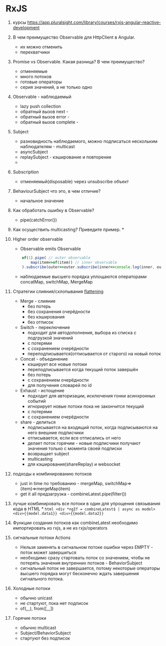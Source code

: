 # RxJS

1. курсы https://app.pluralsight.com/library/courses/rxjs-angular-reactive-development
1. В чем преимущество Observable для HttpClient в Angular.
	* их можно отменить
	* перехватчики
1. Promise vs Observable. Какая разница? В чем преимущество?
	* отменяемые
	* много потоков
	* готовые операторы
	* серия значений, а не только одно
1. Observable - наблюдаемый
	* lazy push collection
	* обратный вызов next -
	* обратный вызов error -
	* обратный вызов complete -
1. Subject
	* разновидность наблюдаемого, можно подписаться нескольким наблюдателям - multicast
	* asyncSubject
	* replaySubject - кэширование и повторение
	*
1. Subscription
	* отменяемый(disposable) через unsubscribe объект
1. BehaviourSubject что это, в чем отличие?
	* начальное значение
1. Как обработать ошибку в Observable?
	* pipe(catchError())
1. Как осуществить multicasting? Приведите пример.
	*
1. Higher order observable
	* Observable emits Observable

	```ts
		of(1).pipe( // outer observable
			map(item=>of(item)) // inner observable
		).subscribe(outer=>outer.subscribe(inner=>console.log(inner, outer)))
	```
	* наблюдаемые высшего порядка уплощаются операторами concatMap, switchMap, MergeMap 
1. Стратегии слияния/схлопывания [flattening](https://medium.com/@shairez/a-super-ninja-trick-to-learn-rxjss-switchmap-mergemap-concatmap-and-exhaustmap-forever-88e178a75f1b)
	* Merge - слияние
		* без потерь
		* без сохранения очерёдности
		* без кэширования
		* без отписок
	* Switch - переключение
		* подходит для автодополнения, выбора из списка с подгрузкой значений
		* с потерями
		* с сохранением очерёдности
		* переподписывается(отписывается от старого) на новый поток
	* Concat - объединение
		* кэширует все новые потоки
		* переподписывается когда текущий поток завершён
		* без потерь
		* с сохранением очерёдности
		* для получения словарей по id
	* Exhaust - истощение
		* подходит для авторизации, исключения гонки асинхронных событий
		* игнорирует новые потоки пока не закончится текущий
		* с потерями
		* с сохранением очерёдности
	* share - делиться
		* подписывается на входящий поток, когда подписываются на него внешние подписчики
		* отписывается, если все отписались от него
		* делает поток горячим - новые подписчики получают значения только с момента своей подписки
		* возвращает subject
		* multicasting
		* для кэширования(shareReplay) и websocket
1. подходы к комбинированию потоков
	* just in time по требованию - mergeMap, switchMap=>(item)=>mergeMap(item)
	* get it all предзагрузка - combineLatest.pipe(filter())
1. лучше комбинировать все потоки в один для упрощения связывания кода в HTML
	* 
		```html
			<div *ngIf = combineLatest$ | async as model>
				<div>{{model.data1}}
					<div>{{model.data2}}
		```
1. Функции создания потоков как combineLatest необходимо импортировать из rxjs, а не из rxjs/operators
1. сигнальные потоки Actions
	* Нельзя заменять в сигнальном потоке ошибки через EMPTY - поток может завершиться
	* необходимо сразу стартовать поток со значением, чтобы не потерять значения внутренних потоков - BehaviorSubject
	* сигнальный поток не завершается, потому некоторые операторы высшего порядка могут бесконечно ждать завершения сигнального потока.
1. Холодные потоки
	* обычно unicast
	* не стартуют, пока нет подписок
	* of(,,,), from([,,,])
1. Горячие потоки
	* обычно multicast
	* Subject/BehaviorSubject
	* стартуют без подписок